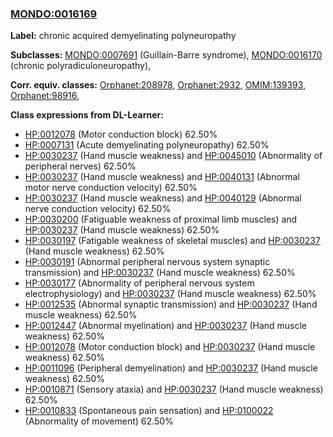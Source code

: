 
### [MONDO:0016169](http://purl.obolibrary.org/obo/MONDO_0016169)
**Label:** chronic acquired demyelinating polyneuropathy

**Subclasses:** [MONDO:0007691](http://purl.obolibrary.org/obo/MONDO_0007691) (Guillain-Barre syndrome), [MONDO:0016170](http://purl.obolibrary.org/obo/MONDO_0016170) (chronic polyradiculoneuropathy), 

**Corr. equiv. classes:** [Orphanet:208978](http://www.orpha.net/ORDO/Orphanet_208978), [Orphanet:2932](http://www.orpha.net/ORDO/Orphanet_2932), [OMIM:139393](http://purl.obolibrary.org/obo/OMIM_139393), [Orphanet:98916](http://www.orpha.net/ORDO/Orphanet_98916), 

**Class expressions from DL-Learner:**

- [HP:0012078](http://purl.obolibrary.org/obo/HP_0012078) (Motor conduction block) 62.50%
- [HP:0007131](http://purl.obolibrary.org/obo/HP_0007131) (Acute demyelinating polyneuropathy) 62.50%
- [HP:0030237](http://purl.obolibrary.org/obo/HP_0030237) (Hand muscle weakness) and [HP:0045010](http://purl.obolibrary.org/obo/HP_0045010) (Abnormality of peripheral nerves) 62.50%
- [HP:0030237](http://purl.obolibrary.org/obo/HP_0030237) (Hand muscle weakness) and [HP:0040131](http://purl.obolibrary.org/obo/HP_0040131) (Abnormal motor nerve conduction velocity) 62.50%
- [HP:0030237](http://purl.obolibrary.org/obo/HP_0030237) (Hand muscle weakness) and [HP:0040129](http://purl.obolibrary.org/obo/HP_0040129) (Abnormal nerve conduction velocity) 62.50%
- [HP:0030200](http://purl.obolibrary.org/obo/HP_0030200) (Fatiguable weakness of proximal limb muscles) and [HP:0030237](http://purl.obolibrary.org/obo/HP_0030237) (Hand muscle weakness) 62.50%
- [HP:0030197](http://purl.obolibrary.org/obo/HP_0030197) (Fatigable weakness of skeletal muscles) and [HP:0030237](http://purl.obolibrary.org/obo/HP_0030237) (Hand muscle weakness) 62.50%
- [HP:0030191](http://purl.obolibrary.org/obo/HP_0030191) (Abnormal peripheral nervous system synaptic transmission) and [HP:0030237](http://purl.obolibrary.org/obo/HP_0030237) (Hand muscle weakness) 62.50%
- [HP:0030177](http://purl.obolibrary.org/obo/HP_0030177) (Abnormality of peripheral nervous system electrophysiology) and [HP:0030237](http://purl.obolibrary.org/obo/HP_0030237) (Hand muscle weakness) 62.50%
- [HP:0012535](http://purl.obolibrary.org/obo/HP_0012535) (Abnormal synaptic transmission) and [HP:0030237](http://purl.obolibrary.org/obo/HP_0030237) (Hand muscle weakness) 62.50%
- [HP:0012447](http://purl.obolibrary.org/obo/HP_0012447) (Abnormal myelination) and [HP:0030237](http://purl.obolibrary.org/obo/HP_0030237) (Hand muscle weakness) 62.50%
- [HP:0012078](http://purl.obolibrary.org/obo/HP_0012078) (Motor conduction block) and [HP:0030237](http://purl.obolibrary.org/obo/HP_0030237) (Hand muscle weakness) 62.50%
- [HP:0011096](http://purl.obolibrary.org/obo/HP_0011096) (Peripheral demyelination) and [HP:0030237](http://purl.obolibrary.org/obo/HP_0030237) (Hand muscle weakness) 62.50%
- [HP:0010871](http://purl.obolibrary.org/obo/HP_0010871) (Sensory ataxia) and [HP:0030237](http://purl.obolibrary.org/obo/HP_0030237) (Hand muscle weakness) 62.50%
- [HP:0010833](http://purl.obolibrary.org/obo/HP_0010833) (Spontaneous pain sensation) and [HP:0100022](http://purl.obolibrary.org/obo/HP_0100022) (Abnormality of movement) 62.50%


